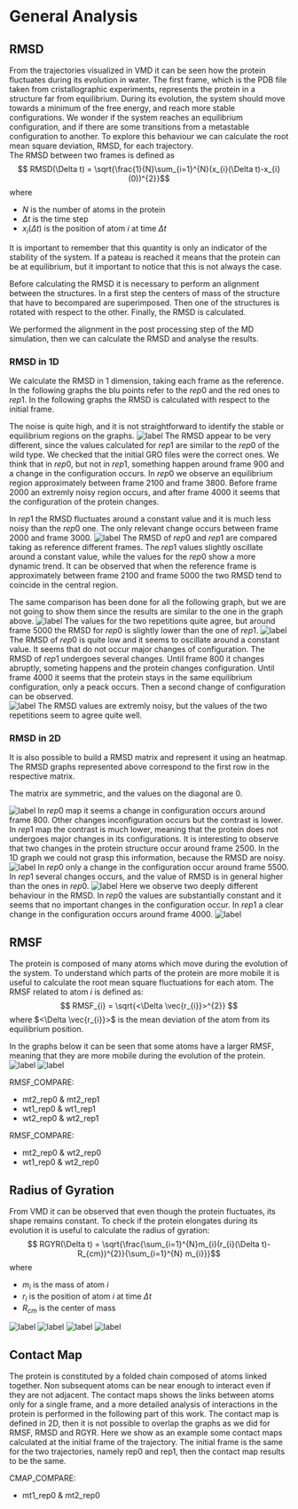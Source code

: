 # General Analysis
## RMSD
From the trajectories visualized in VMD it can be seen how the protein fluctuates during its evolution in water. The first frame, which is the PDB file taken from cristallographic experiments, represents the protein in a structure far from equilibrium. 
During its evolution, the system should move towards a minimum of the free energy, and reach more stable configurations. 
We wonder if the system reaches an equilibrium configuration, and if there are some transitions from a metastable configuration to another.
To explore this behaviour we can calculate the root mean square deviation, RMSD, for each trajectory.  
The RMSD between two frames is defined as
$$ RMSD(\Delta t) = \sqrt{\frac{1}{N}\sum_{i=1}^{N}(x_{i}(\Delta t)-x_{i}(0))^{2}}$$
where
- $N$ is the number of atoms in the protein
- $\Delta t$ is the time step 
- $x_{i}(\Delta t)$ is the position of atom $i$ at time $\Delta t$ 

It is important to remember that this quantity is only an indicator of the stability of the system. If a pateau is reached it means that the protein can be at equilibrium, but it important to notice that this is not always the case. 

Before calculating the RMSD it is necessary to perform an alignment between the structures.
In a first step the centers of mass of the structure that have to becompared are superimposed. Then one of the structures is rotated with respect to the other. Finally, the RMSD is calculated. 

We performed the alignment in the post processing step of the MD simulation, then we can calculate the RMSD and analyse the results.
### RMSD in 1D
We calculate the RMSD in 1 dimension, taking each frame as the reference. In the following graphs the blu points refer to the $rep0$ and the red ones to $rep1$.
In the following graphs the RMSD is calculated with respect to the initial frame. 

The noise is quite high, and it is not straightforward to identify the stable or equilibrium regions on the graphs.
![label](RMSD1D-mt1.png)
The RMSD appear to be very different, since the values calculated for $rep1$ are similar to the $rep0$ of the wild type. We checked that the initial GRO files were the correct ones. We think that in $rep0$, but not in $rep1$, something happen around frame 900 and a change in the configuration occurs. In $rep0$ we observe an equilibrium region approximately between frame 2100 and frame 3800. Before frame 2000 an extremly noisy region occurs, and after frame 4000 it seems that the configuration of the protein changes.

In $rep1$ the RMSD fluctuates around a constant value and it is much less noisy than the $rep0$ one. The only relevant change occurs between frame 2000 and frame 3000. 
![label](RMSD1D-mt1.gif)
The RMSD of $rep0$ and $rep1$ are compared taking as reference different frames. The $rep1$ values slightly oscillate around a constant value, while the values for the $rep0$ show a more dynamic trend. It can be observed that when the reference frame is approximately between frame 2100 and frame 5000 the two RMSD tend to coincide in the central region. 

The same comparison has been done for all the following graph, but we are not going to show them since the results are similar to the one in the graph above. 
![label](RMSD1D-mt2.png)
The values for the two repetitions quite agree, but around frame 5000 the RMSD for $rep0$ is slightly lower than the one of $rep1$. 
![label](RMSD1D-wt1.png)
The RMSD of $rep0$ is quite low and it seems to oscillate around a constant value. It seems that do not occur major changes of configuration. The RMSD of $rep1$ undergoes several changes. Until frame 800 it changes abruptly, someting happens and the protein changes configuration. Until frame 4000 it seems that the protein stays in the same equilibrium configuration, only a peack occurs. Then a second change of configuration can be observed.   
![label](RMSD1D-wt2.png)
The RMSD values are extremly noisy, but the values of the two repetitions seem to agree quite well. 

### RMSD in 2D
It is also possible to build a RMSD matrix and represent it using an heatmap. The RMSD graphs represented above correspond to the first row in the respective matrix.

The matrix are symmetric, and the values on the diagonal are $0$.

![label](RMSD2D-mt1.jpg)
In $rep0$ map it seems a change in configuration occurs around frame 800. Other changes inconfiguration occurs but the contrast is lower. In $rep1$ map the contrast is much lower, meaning that the protein does not undergoes major changes in its configurations. It is interesting to observe that two changes in the protein structure occur around frame 2500. In the 1D graph we could not grasp this information, because the RMSD are noisy.
![label](RMSD2D-mt2.jpg)
In $rep0$ only a change in the configuration occur around frame 5500. In $rep1$ several changes occurs, and the value of RMSD is in general higher than the ones in $rep0$. 
![label](RMSD2D-wt1.jpg)
Here we observe two deeply different behaviour in the RMSD. In $rep0$ the values are substantially constant and it seems that no important changes in the configuration occur. In $rep1$ a clear change in the configuration occurs around frame 4000. 
![label](RMSD2D-wt2.jpg)

## RMSF
The protein is composed of many atoms which move during the evolution of the system. To understand which parts of the protein are more mobile it is useful to calculate the root mean square fluctuations for each atom. 
The RMSF related to atom $i$ is defined as:
$$ RMSF_{i} = \sqrt{<\Delta \vec{r_{i}}>^{2}} $$
where $<\Delta \vec{r_{i}}>$ is the mean deviation of the atom from its equilibrium position. 

In the graphs below it can be seen that some atoms have a larger RMSF, meaning that they are more mobile during the evolution of the protein.
![label](RMSF-mt1.png)
![label](RMSF-mt1_rep0-mt2_rep0.png)

RMSF_COMPARE:
- mt2_rep0 & mt2_rep1
- wt1_rep0 & wt1_rep1
- wt2_rep0 & wt2_rep1

RMSF_COMPARE:
- mt2_rep0 & wt2_rep0
- wt1_rep0 & wt2_rep0

## Radius of Gyration
From VMD it can be observed that even though the protein fluctuates, its shape remains constant. To check if the protein elongates during its evolution it is useful to calculate the radius of gyration:
$$ RGYR(\Delta t) = \sqrt{\frac{\sum_{i=1}^{N}m_{i}(r_{i}(\Delta t)-R_{cm})^{2}}{\sum_{i=1}^{N} m_{i}}}$$
where 
- $m_{i}$ is the mass of atom $i$
- $r_{i}$ is the position of atom $i$ at time $\Delta t$ 
- $R_{cm}$ is the center of mass

![label](RGYR-mt1.png)
![label](RGYR-mt2.png)
![label](RGYR-wt1.png)
![label](RGYR-wt2.png)

## Contact Map
The protein is constituted by a folded chain composed of atoms linked together. Non subsequent atoms can be near enough to interact even if they are not adjacent. The contact maps shows the links between atoms only for a single frame, and a more detailed analysis of interactions in the protein is performed in the following part of this work.
The contact map is defined in 2D, then it is not possible to overlap the graphs as we did for RMSF, RMSD and RGYR.
Here we show as an example some contact maps calculated at the initial frame of the trajectory. The initial frame is the same for the two trajectories, namely rep0 and rep1, then the contact map results to be the same.


CMAP_COMPARE:
- mt1_rep0 & mt2_rep0